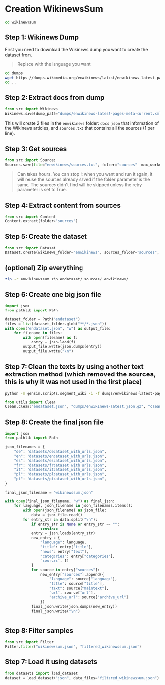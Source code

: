 # Creation WikinewsSum

```bash
cd wikinewssum
```

## Step 1: Wikinews Dump

First you need to download the Wikinews dump you want to create the dataset from.

> Replace with the language you want

```bash
cd dumps
wget https://dumps.wikimedia.org/enwikinews/latest/enwikinews-latest-pages-meta-current.xml.bz2
cd ..
```

## Step 2: Extract docs from dump

```python
from src import Wikinews
Wikinews.save(dump_path="dumps/enwikinews-latest-pages-meta-current.xml.bz2", max_doc_count=0, folder="enwikinews")
```

This will create 2 files in the `enwikinews` folder: `docs.json` that information of the Wikinews articles, and `sources.txt` that contains all the sources (1 per line).

## Step 3: Get sources

```python
from src import Sources
Sources.save(file="enwikinews/sources.txt", folder="sources", max_workers=5, timeout=10, retry=False)
```

> Can takes hours. You can stop it when you want and run it again, it will reuse the sources already saved if the folder parameter is the same. The sources didn't find will be skipped unless the retry parameter is set to True.

## Step 4: Extract content from sources

```python
from src import Content
Content.extract(folder="sources")
```

## Step 5: Create the dataset

```python
from src import Dataset
Dataset.create(wikinews_folder="enwikinews", sources_folder="sources", dataset_folder="endataset")
```

## (optional) Zip everything

```bash
zip -r enwikinewssum.zip endataset/ sources/ enwikinews/
```

## Step 6: Create one big json file

```python
import json
from pathlib import Path

dataset_folder = Path("endataset")
files = list(dataset_folder.glob("**/*.json"))
with open("endataset.json", "w") as output_file:
    for filename in files:
        with open(filename) as f:
            entry = json.load(f)
        output_file.write(json.dumps(entry))
        output_file.write("\n")
```

## Step 7: Clean the texts by using another text extraction method (which removed the sources, this is why it was not used in the first place)

```bash
python -m gensim.scripts.segment_wiki -i -f dumps/enwikinews-latest-pages-meta-current.xml.bz2 -o dumps/enwikinews-latest.json.gz
```

```python
from utils import Clean
Clean.clean("endataset.json", "dumps/enwikinews-latest.json.gz", "cleaned_endataset.json")
```

## Step 8: Create the final json file

```python
import json
from pathlib import Path

json_filenames = {
    "de": "datasets/dedataset_with_urls.json",
    "en": "datasets/endataset_with_urls.json",
    "es": "datasets/esdataset_with_urls.json",
    "fr": "datasets/frdataset_with_urls.json",
    "it": "datasets/itdataset_with_urls.json",
    "pl": "datasets/pldataset_with_urls.json",
    "pt": "datasets/ptdataset_with_urls.json",
}

final_json_filename = "wikinewssum.json"

with open(final_json_filename, "w") as final_json:
    for language, json_filename in json_filenames.items():
        with open(json_filename) as json_file:
            data = json_file.read()
        for entry_str in data.split("\n"):
            if entry_str is None or entry_str == "":
                continue
            entry = json.loads(entry_str)
            new_entry = {
                "language": language,
                "title": entry["title"],
                "news": entry["text"],
                "categories": entry["categories"],
                "sources": []
            }
            for source in entry["sources"]:
                new_entry["sources"].append({
                    "language": source["language"],
                    "title": source["title"],
                    "text": source["maintext"],
                    "url": source["url"],
                    "archive_url": source["archive_url"]
                })
            final_json.write(json.dumps(new_entry))
            final_json.write("\n")



```

## Step 8: Filter samples

```python
from src import Filter
Filter.filter("wikinewssum.json", "filtered_wikinewssum.json")
```

## Step 7: Load it using datasets

```python
from datasets import load_dataset
dataset = load_dataset("json", data_files="filtered_wikinewssum.json")
```
